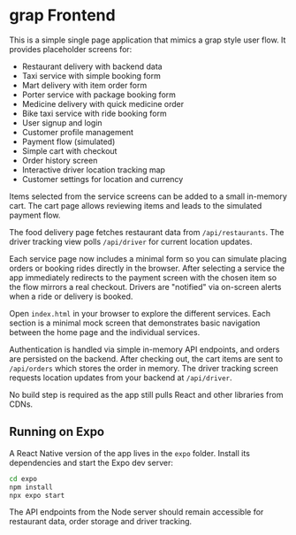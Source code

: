 # grap Frontend

This is a simple single page application that mimics a grap style user flow. It
provides placeholder screens for:

- Restaurant delivery with backend data
- Taxi service with simple booking form
- Mart delivery with item order form
- Porter service with package booking form
- Medicine delivery with quick medicine order
- Bike taxi service with ride booking form
- User signup and login
- Customer profile management
- Payment flow (simulated)
- Simple cart with checkout
- Order history screen
- Interactive driver location tracking map
- Customer settings for location and currency

Items selected from the service screens can be added to a small in-memory cart.
The cart page allows reviewing items and leads to the simulated payment flow.

The food delivery page fetches restaurant data from `/api/restaurants`. The
driver tracking view polls `/api/driver` for current location updates.

Each service page now includes a minimal form so you can simulate placing
orders or booking rides directly in the browser. After selecting a service the
app immediately redirects to the payment screen with the chosen item so the
flow mirrors a real checkout. Drivers are "notified" via on-screen alerts when
a ride or delivery is booked.

Open `index.html` in your browser to explore the different services. Each
section is a minimal mock screen that demonstrates basic navigation between the
home page and the individual services.

Authentication is handled via simple in-memory API endpoints, and orders are persisted on the backend.
After checking out, the cart items are sent to `/api/orders` which stores the
order in memory. The driver tracking screen requests location updates from your
backend at `/api/driver`.

No build step is required as the app still pulls React and other libraries from
CDNs.

## Running on Expo

A React Native version of the app lives in the `expo` folder. Install its dependencies and start the Expo dev server:

```bash
cd expo
npm install
npx expo start
```

The API endpoints from the Node server should remain accessible for restaurant data, order storage and driver tracking.

